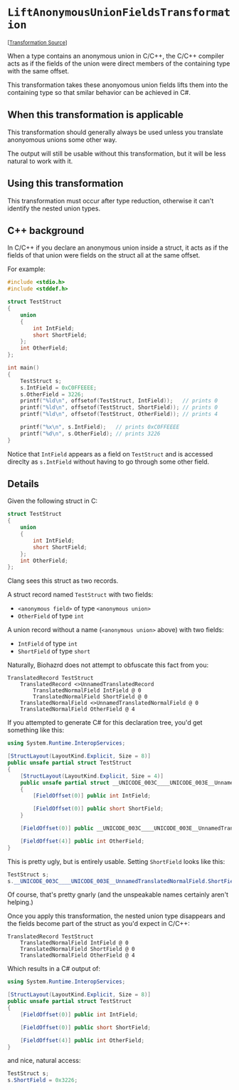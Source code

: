 `LiftAnonymousUnionFieldsTransformation`
===================================================================================================

<small>\[[Transformation Source](../../Biohazrd.Transformation/Common/LiftAnonymousUnionFieldsTransformation.cs)\]</small>

When a type contains an anonymous union in C/C++, the C/C++ compiler acts as if the fields of the union were direct members of the containing type with the same offset.

This transformation takes these anonyomous union fields lifts them into the containing type so that smilar behavior can be achieved in C#.

## When this transformation is applicable

This transformation should generally always be used unless you translate anonyomous unions some other way.

The output will still be usable without this transformation, but it will be less natural to work with it.

## Using this transformation

This transformation must occur after type reduction, otherwise it can't identify the nested union types.

## C++ background

In C/C++ if you declare an anonymous union inside a struct, it acts as if the fields of that union were fields on the struct all at the same offset.

For example:

```cpp
#include <stdio.h>
#include <stddef.h>

struct TestStruct
{
    union
    {
        int IntField;
        short ShortField;
    };
    int OtherField;
};

int main()
{
    TestStruct s;
    s.IntField = 0xC0FFEEEE;
    s.OtherField = 3226;
    printf("%ld\n", offsetof(TestStruct, IntField));   // prints 0
    printf("%ld\n", offsetof(TestStruct, ShortField)); // prints 0
    printf("%ld\n", offsetof(TestStruct, OtherField)); // prints 4

    printf("%x\n", s.IntField);   // prints 0xC0FFEEEE
    printf("%d\n", s.OtherField); // prints 3226
}
```

Notice that `IntField` appears as a field on `TestStruct` and is accessed direclty as `s.IntField` without having to go through some other field.

## Details

Given the following struct in C:

```cpp
struct TestStruct
{
    union
    {
        int IntField;
        short ShortField;
    };
    int OtherField;
};
```

Clang sees this struct as two records.

A struct record named `TestStruct` with two fields:

* `<anonymous field>` of type `<anonymous union>`
* `OtherField` of type `int`

A union record without a name (`<anonymous union>` above) with two fields:

* `IntField` of type `int`
* `ShortField` of type `short`

Naturally, Biohazrd does not attempt to obfuscate this fact from you:

```
TranslatedRecord TestStruct
    TranslatedRecord <>UnnamedTranslatedRecord
        TranslatedNormalField IntField @ 0
        TranslatedNormalField ShortField @ 0
    TranslatedNormalField <>UnnamedTranslatedNormalField @ 0
    TranslatedNormalField OtherField @ 4
```

If you attempted to generate C# for this declaration tree, you'd get something like this:

```csharp
using System.Runtime.InteropServices;

[StructLayout(LayoutKind.Explicit, Size = 8)]
public unsafe partial struct TestStruct
{
    [StructLayout(LayoutKind.Explicit, Size = 4)]
    public unsafe partial struct __UNICODE_003C____UNICODE_003E__UnnamedTranslatedRecord
    {
        [FieldOffset(0)] public int IntField;

        [FieldOffset(0)] public short ShortField;
    }

    [FieldOffset(0)] public __UNICODE_003C____UNICODE_003E__UnnamedTranslatedRecord __UNICODE_003C____UNICODE_003E__UnnamedTranslatedNormalField;

    [FieldOffset(4)] public int OtherField;
}
```

This is pretty ugly, but is entirely usable. Setting `ShortField` looks like this:

```csharp
TestStruct s;
s.__UNICODE_003C____UNICODE_003E__UnnamedTranslatedNormalField.ShortField = 0x3226;
```

Of course, that's pretty gnarly (and the unspeakable names certainly aren't helping.)

Once you apply this transformation, the nested union type disappears and the fields become part of the struct as you'd expect in C/C++:

```
TranslatedRecord TestStruct
    TranslatedNormalField IntField @ 0
    TranslatedNormalField ShortField @ 0
    TranslatedNormalField OtherField @ 4
```

Which results in a C# output of:

```csharp
using System.Runtime.InteropServices;

[StructLayout(LayoutKind.Explicit, Size = 8)]
public unsafe partial struct TestStruct
{
    [FieldOffset(0)] public int IntField;

    [FieldOffset(0)] public short ShortField;

    [FieldOffset(4)] public int OtherField;
}
```

and nice, natural access:

```csharp
TestStruct s;
s.ShortField = 0x3226;
```
